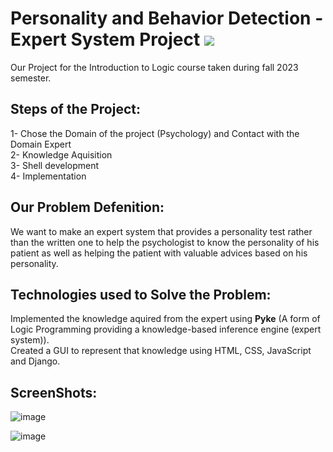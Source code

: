 <h1> Personality and Behavior Detection - Expert System Project <img src="https://img.icons8.com/external-flaticons-lineal-color-flat-icons/64/null/external-psychology-psychology-flaticons-lineal-color-flat-icons-9.png"/> </h1>

Our Project for the Introduction to Logic course taken during fall 2023 semester.

<h2>Steps of the Project:</h2>

1- Chose the Domain of the project (Psychology) and Contact with the Domain Expert</br>
2- Knowledge Aquisition</br>
3- Shell development</br>
4- Implementation</br>

<h2>Our Problem Defenition:</h2>

We want to make an expert system that provides a personality test rather than the written one to help the psychologist 
to know the personality of his patient as well as helping the patient with valuable advices based on his personality.

<h2>Technologies used to Solve the Problem:</h2>
Implemented the knowledge aquired from the expert using <b>Pyke</b> (A form of Logic Programming providing a knowledge-based inference engine (expert system)). </br>
Created a GUI to represent that knowledge using HTML, CSS, JavaScript and Django.

<h2>ScreenShots:</h2>

![image](https://user-images.githubusercontent.com/74511706/212569814-b97b6f9e-1b9d-424e-b4c7-7c59eeee0a9c.png)

![image](https://user-images.githubusercontent.com/74511706/212569822-5cb10245-b109-4c55-b359-0ff0bb463a71.png)
